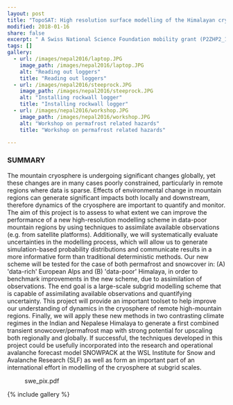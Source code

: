 ```yaml
---
layout: post
title: "TopoSAT: High resolution surface modelling of the Himalayan cryosphere with satellite data assimilation[2017 - 2018]"
modified: 2018-01-16
share: false
excerpt: " A Swiss National Science Foundation mobility grant (P2ZHP2_165435)"
tags: []
gallery:
  - url: /images/nepal2016/laptop.JPG
    image_path: /images/nepal2016/laptop.JPG
    alt: "Reading out loggers"
    title: "Reading out loggers"
  - url: /images/nepal2016/steeprock.JPG
    image_path: /images/nepal2016/steeprock.JPG
    alt: "Installing rockwall logger"
    title: "Installing rockwall logger"
  - url: /images/nepal2016/workshop.JPG
    image_path: /images/nepal2016/workshop.JPG
    alt: "Workshop on permafrost related hazards"
    title: "Workshop on permafrost related hazards"

---
```


### SUMMARY

The mountain cryosphere is undergoing significant changes globally, yet these changes are in many cases poorly constrained, particularly in remote regions where data is sparse. Effects of environmental change in mountain regions can generate significant impacts both locally and downstream, therefore dynamics of the cryosphere are important to quantify and monitor. The aim of this project is to assess to what extent we can improve the performance of a new high-resolution modelling scheme in data-poor mountain regions by using techniques to assimilate available observations (e.g. from satellite platforms). Additionally, we will systematically evaluate uncertainties in the modelling process, which will allow us to generate simulation-based probability distributions and communicate results in a more informative form than traditional deterministic methods. Our new scheme will be tested for the case of both permafrost and snowcover in: (A) 'data-rich' European Alps and (B) 'data-poor' Himalaya, in order to benchmark improvements in the new scheme, due to assimilation of observations. The end goal is a large-scale subgrid modelling scheme that is capable of assimilating available observations and quantifying uncertainty. This project will provide an important toolset to help improve our understanding of dynamics in the cryosphere of remote high-mountain regions. Finally, we will apply these new methods in two contrasting climate regimes in the Indian and Nepalese Himalaya to generate a first combined transient snowcover/permafrost map with strong potential for upscaling both regionally and globally. If successful, the techniques developed in this project could be usefully incorporated into the research and operational avalanche forecast model SNOWPACK at the WSL Institute for Snow and Avalanche Research (SLF) as well as form an important part of an international effort in modelling of the cryosphere at subgrid scales.


<figure>
  <img src="{{ site.url }}{{ site.baseurl }}/images/swe_pix.pdf" alt="">
  <figcaption>swe_pix.pdf</figcaption>
</figure> 

<!-- http://p3.snf.ch/project-165435 -->
{% include gallery  %}
